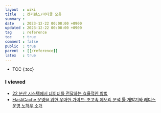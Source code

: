 ```yaml
---
layout  : wiki
title   : 컨퍼런스/아티클 모음
summary : 
date    : 2023-12-22 00:00:00 +0900
updated : 2023-12-22 00:00:00 +0900
tag     : reference
toc     : true
comment : false
public  : true
parent  : [[/reference]]
latex   : true
---
```

* TOC
{:toc}

### I viewed

- [22 분산 시스템에서 데이터를 전달하는 효율적인 방법](https://www.youtube.com/watch?v=uk5fRLUsBfk)
- [ElastiCache 운영을 위한 우아한 가이드: 초고속 메모리 분석 툴 개발기와 레디스 운영 노하우 소개](https://www.youtube.com/watch?v=JH07ABaRPWo)